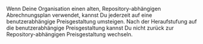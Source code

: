 Wenn Deine Organisation einen alten, Repository-abhängigen Abrechnungsplan verwendet, kannst Du jederzeit auf eine benutzerabhängige Preisgestaltung umsteigen. Nach der Heraufstufung auf die benutzerabhängige Preisgestaltung kannst Du nicht zurück zur Repository-abhängigen Preisgestaltung wechseln.
